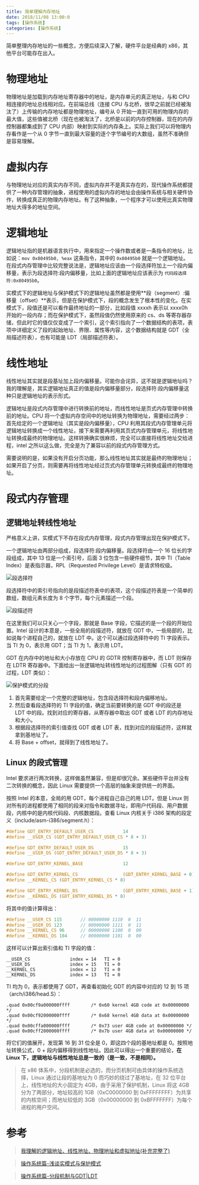 ```yaml
---
title: 简单理解内存地址
date: 2018/11/08 13:00:0
tags: [操作系统]
categories: [操作系统]
---
```

简单整理内存地址的一些概念，方便后续深入了解，硬件平台是经典的 x86，其他平台可能存在出入。  

<!--more-->  

# 物理地址
物理地址是加载到内存地址寄存器中的地址，是内存单元的真正地址，与和 CPU 相连接的地址总线相对应。在前端总线（连接 CPU 与北桥，很早之前就已经被淘汰了）上传输的内存地址都是物理地址，编号从 0 开始一直到可用的物理内存的最大值，这些值被北桥（现在也被淘汰了，北桥是以前的内存控制器，现在的内存控制器都集成到了 CPU 内部）映射到实际的内存条上。实际上我们可以将物理内存看作是一个从 0 字节一直到最大容量的逐个字节编号的大数组，虽然不准确但是容易理解。  

# 虚拟内存
与物理地址对应的真实内存不同，虚拟内存并不是真实存在的，现代操作系统都提供了一种内存管理的抽象，进程使用的虚拟内存的地址会由操作系统与相关硬件协作，转换成真正的物理内存地址。有了这种抽象，一个程序才可以使用比真实物理地址大得多的地址空间。  

# 逻辑地址
逻辑地址指的是机器语言执行中，用来指定一个操作数或者是一条指令的地址，比如说：`mov 0x80495b0, %eax` 这条指令，其中的 `0x80495b0` 就是一个逻辑地址。在段式内存管理中比较完整说法是，逻辑地址应该由一个段选择符加上一个段内偏移量，表示为段选择符:段内偏移量，比如上面的逻辑地址应该表示为 `代码段选择符:0x80495b0`。  

实模式下的逻辑地址与保护模式下的逻辑地址虽然都是使用**段（segment）:偏移量（offset）**表示，但是在保护模式下，段的概念发生了根本性的变化。在实模式下，段值还是可以看作最终地址的一部分，比如段值 xxxxh 表示以 xxxx0h 开始的一段内存；而在保护模式下，虽然段值仍然使用原来的 cs、ds 等寄存器存储，但此时它的值仅仅变成了一个索引，这个索引指向了一个数据结构的表项，表项中详细定义了段的起始地址、界限、属性等内容，这个数据结构就是 GDT（全局描述符表），也有可能是 LDT（局部描述符表）。  

# 线性地址
线性地址其实就是段基址加上段内偏移量。可能你会诧异，这不就是逻辑地址吗？我的理解是，其实逻辑地址真正的值是段内偏移量部分，段选择符:段内偏移量这种只是逻辑地址的表示形式。  

逻辑地址是段式内存管理中进行转换前的地址，而线性地址是页式内存管理中转换前的地址。CPU 将一个虚拟内存空间中的地址转换为物理地址，需要经过两步：首先给定的一个逻辑地址（其实是段内偏移量），CPU 利用其段式内存管理单元将逻辑地址转换成一个线性地址，接下来需要再利用其页式内存管理单元，将线性地址转换成最终的物理地址。这样转换确实很麻烦，完全可以直接将线性地址交给进程，intel 之所以这么做，完全是为了兼容以前的段式内存管理方式。  

需要说明的是，如果没有开启分页功能，那么线性地址其实就是最终的物理地址；如果开启了分页，则需要再将线性地址经过页式内存管理单元转换成最终的物理地址。  

# 段式内存管理

## 逻辑地址转线性地址
严格意义上讲，实模式下不存在段式内存管理，段式内存管理出现在保护模式下。  

一个逻辑地址由两部分组成，段选择符:段内偏移量。段选择符由一个 16 位长的字段组成，其中 13 位是一个索引号，后面 3 位包含一些硬件细节，其中 TI（Table Index）是表指示器，RPL（Requested Privilege Level）是请求特权级。  

![段选择符](https://img.nekolr.com/images/2018/11/09/zJq.png)  

段选择符中的索引号指向的是段描述符表中的表项，这个段描述符表是一个简单的数组，数组元素长度为 8 个字节，每个元素描述一个段。  

![段描述符](https://img.nekolr.com/images/2018/11/09/rJ3.png)  

在这里我们可以只关心一个字段，那就是 Base 字段，它描述的是一个段的开始位置。Intel 设计的本意是，一些全局的段描述符，就放在 GDT 中，一些局部的，比如说每个进程自己的，就放在 LDT 中。这个可以通过段选择符中的 TI 字段表示。当 TI 为 0，表示用 GDT；当 TI 为 1，表示用 LDT。  

GDT 在内存中的地址和大小存放在 CPU 的 GDTR 控制寄存器中，而 LDT 则保存在 LDTR 寄存器中。下面给出一张逻辑地址转线性地址的过程图解（只有 GDT 的过程，LDT 类似）：  

![保护模式的分段](https://img.nekolr.com/images/2018/11/09/xJr.png)  

1. 首先需要给定一个完整的逻辑地址，包含段选择符和段内偏移地址。  
2. 然后查看段选择符的 TI 字段的值，确定当前要转换的是 GDT 中的段还是 LDT 中的段。找到对应的寄存器，从寄存器中取出 GDT 或者 LDT 的内存地址和大小。 
3. 根据段选择符的索引值查找 GDT 或者 LDT 表，找到对应的段描述符，这样就拿到基地址了。  
4. 将 Base + offset，就得到了线性地址了。  

## Linux 的段式管理
Intel 要求进行两次转换，这样做虽然兼容，但是却很冗余。某些硬件平台并没有二次转换的概念，因此 Linux 需要提供一个高层的抽象来提供统一的界面。  

按照 Intel 的本意，全局的用 GDT，每个进程自己自己的用 LDT。但是 Linux 则对所有的进程都使用了相同的段来对指令和数据寻址，即用户代码段、用户数据段，内核中的是内核代码段、内核数据段。查看 Linux 内核关于 i386 架构的段定义（include/asm-i386/segment.h）：  

```c
#define GDT_ENTRY_DEFAULT_USER_CS           14
#define __USER_CS (GDT_ENTRY_DEFAULT_USER_CS * 8 + 3)

#define GDT_ENTRY_DEFAULT_USER_DS           15
#define __USER_DS (GDT_ENTRY_DEFAULT_USER_DS * 8 + 3)

#define GDT_ENTRY_KERNEL_BASE               12

#define GDT_ENTRY_KERNEL_CS                 (GDT_ENTRY_KERNEL_BASE + 0)
#define __KERNEL_CS (GDT_ENTRY_KERNEL_CS * 8)

#define GDT_ENTRY_KERNEL_DS                 (GDT_ENTRY_KERNEL_BASE + 1)
#define __KERNEL_DS (GDT_ENTRY_KERNEL_DS * 8)
```

将其中的值计算得出：  

```c
#define __USER_CS 115       // 00000000 1110  0  11
#define __USER_DS 123       // 00000000 1111  0  11
#define __KERNEL_CS 96      // 00000000 1100  0  00
#define __KERNEL_DS 104     // 00000000 1101  0  00
```

这样可以计算出索引值和 TI 字段的值：  

```
__USER_CS               index = 14   TI = 0
__USER_DS               index = 15   TI = 0
__KERNEL_CS             index = 12   TI = 0
__KERNEL_DS             index = 13   TI = 0
```

TI 均为 0，表示都使用了 GDT，再查看初始化 GDT 的内容中对应的 12 到 15 项（arch/i386/head.S）：  

```
.quad 0x00cf9a000000ffff        /* 0x60 kernel 4GB code at 0x00000000 */
.quad 0x00cf92000000ffff        /* 0x68 kernel 4GB data at 0x00000000 */
.quad 0x00cffa000000ffff        /* 0x73 user 4GB code at 0x00000000 */
.quad 0x00cff2000000ffff        /* 0x7b user 4GB data at 0x00000000 */
```

将它们的值展开，发现第 16 到 31 位全是 0，即这四个段的基地址都是 0。按照地址转换公式，0 + 段内偏移得到线性地址。因此可以得出一个重要的结论，**在 Linux 下，逻辑地址与线性地址总是一致的（是一致，不是相同）。**  

> 在 x86 体系中，分段机制是必选的，而分页机制可由具体的操作系统选择，Linux 通过让段的基地址为 0 而巧妙的绕过了基地址，在 32 位平台上，线性地址的大小固定为 4GB，由于采用了保护机制，Linux 将这 4GB 分为了两部分，地址较高的 1GB（0xC0000000 到 0xFFFFFFFF）为共享的内核空间；而地址较低的 3GB（0x00000000 到 0xBFFFFFFF）为每个进程的用户空间。  

# 参考
> [我理解的逻辑地址、线性地址、物理地址和虚拟地址(补充完整了)](http://bbs.chinaunix.net/thread-2083672-1-1.html)  

> [操作系统篇-浅谈实模式与保护模式](http://www.cnblogs.com/chenwb89/p/operating_system_002.html)  

> [操作系统篇-分段机制与GDT|LDT](https://www.cnblogs.com/chenwb89/p/operating_system_003.html)